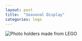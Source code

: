 ```yaml
---
layout: post
title:  "Seasonal Display"
categories: lego
---
```





![Photo holders made from LEGO](/tanyaselvog.github.io/assets/school_moc.jpeg)